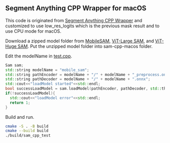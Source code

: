 ## Segment Anything CPP Wrapper for macOS

This code is originated from [Segment Anything CPP Wrapper](https://github.com/dinglufe/segment-anything-cpp-wrapper) and customized to use low_res_logits which is the previous mask result and to use CPU mode for macOS.

Download a zipped model folder from
[MobileSAM](https://huggingface.co/rectlabel/segment-anything-onnx-models/resolve/main/mobile_sam.zip), [ViT-Large SAM](https://huggingface.co/rectlabel/segment-anything-onnx-models/resolve/main/sam_vit_l_0b3195.zip), and [ViT-Huge SAM](https://huggingface.co/rectlabel/segment-anything-onnx-models/resolve/main/sam_vit_h_4b8939.zip).
Put the unzipped model folder into sam-cpp-macos folder.

Edit the modelName in [test.cpp](https://github.com/ryouchinsa/Rectlabel-support/blob/master/sam-cpp-macos/test.cpp).
```cpp
Sam sam;
std::string modelName = "mobile_sam";
std::string pathEncoder = modelName + "/" + modelName + "_preprocess.onnx";
std::string pathDecoder = modelName + "/" + modelName + ".onnx";
std::cout<<"loadModel started"<<std::endl;
bool successLoadModel = sam.loadModel(pathEncoder, pathDecoder, std::thread::hardware_concurrency());
if(!successLoadModel){
  std::cout<<"loadModel error"<<std::endl;
  return 1;
}
```
Build and run.
```bash
cmake -S . -B build
cmake --build build
./build/sam_cpp_test
```

